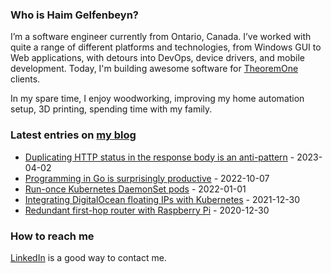 ### Who is Haim Gelfenbeyn?
I’m a software engineer currently from Ontario, Canada. I’ve worked with quite a range of different platforms and
technologies, from Windows GUI to Web applications, with detours into DevOps, device drivers, and mobile development.
Today, I'm building awesome software for [TheoremOne](https://theoremone.co) clients.

In my spare time, I enjoy woodworking, improving my home automation setup, 3D printing, spending time with my family.

### Latest entries on [my blog](https://haim.dev)
<!-- blog starts -->
* [Duplicating HTTP status in the response body is an anti-pattern](https://haim.dev/posts/2023-04-02-duplicating-http-status-in-response-body-is-an-antipattern/) - 2023-04-02
* [Programming in Go is surprisingly productive](https://haim.dev/posts/2022-10-07-golang-is-surprisingly-effective/) - 2022-10-07
* [Run-once Kubernetes DaemonSet pods](https://haim.dev/posts/2022-01-01-run-once-kubernetes-daemonset-pods/) - 2022-01-01
* [Integrating DigitalOcean floating IPs with Kubernetes](https://haim.dev/posts/2021-12-30-floating-ip-on-digital-ocean-k8s/) - 2021-12-30
* [Redundant first-hop router with Raspberry Pi](https://haim.dev/posts/2020-12-30-redundand-first-hop-router/) - 2020-12-30
<!-- blog ends -->

### How to reach me
[LinkedIn](https://www.linkedin.com/in/haimg/) is a good way to contact me.
